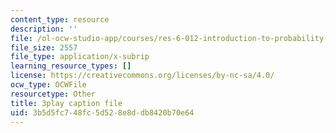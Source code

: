 ```yaml
---
content_type: resource
description: ''
file: /ol-ocw-studio-app/courses/res-6-012-introduction-to-probability-spring-2018/3b5d5fc748fc5d528e8ddb8420b70e64_nQukfQgIIqw.vtt
file_size: 2557
file_type: application/x-subrip
learning_resource_types: []
license: https://creativecommons.org/licenses/by-nc-sa/4.0/
ocw_type: OCWFile
resourcetype: Other
title: 3play caption file
uid: 3b5d5fc7-48fc-5d52-8e8d-db8420b70e64
---
```


